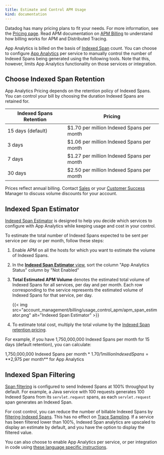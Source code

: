 ```yaml
---
title: Estimate and Control APM Usage
kind: documentation
---
```


Datadog has many pricing plans to fit your needs. For more information, see the [Pricing page][1].
Read APM documentation on [APM Billing][2] to understand how billing works for APM and Distributed Tracing.

App Analytics is billed on the basis of [Indexed Span][3] count. You can choose to configure [App Analytics][4] per service to manually control the number of Indexed Spans being generated using the following tools. Note that this, however, limits App Analytics functionality on those services or integration.

## Choose Indexed Span Retention

App Analytics Pricing depends on the retention policy of Indexed Spans. You can control your bill by choosing the duration Indexed Spans are retained for.

| Indexed Spans Retention | Pricing                                    |
|--------------------------|--------------------------------------------|
| 15 days (default)        | $1.70 per million Indexed Spans per month |
| 3 days                   | $1.06 per million Indexed Spans per month |
| 7 days                   | $1.27 per million Indexed Spans per month |
| 30 days                  | $2.50 per million Indexed Spans per month |

Prices reflect annual billing. Contact [Sales][5] or your [Customer Success][6] Manager to discuss volume discounts for your account.

## Indexed Span Estimator

[Indexed Span Estimator][7] is designed to help you decide which services to configure with App Analytics while keeping usage and cost in your control.

To estimate the total number of Indexed Spans expected to be sent per service per day or per month, follow these steps:

1. Enable APM on all the hosts for which you want to estimate the volume of Indexed Spans.
2. In the [**Indexed Span Estimator** view][7], sort the column "App Analytics Status" column by "Not Enabled"
3. **Total Estimated APM Volume** denotes the estimated total volume of Indexed Spans for all services, per day and per month. Each row corresponding to the service represents the estimated volume of Indexed Spans for that service, per day.

    {{< img src="account_management/billing/usage_control_apm/apm_span_estimator.png" alt="Indexed Span Estimator" >}}

4. To estimate total cost, multiply the total volume by the [Indexed Span retention pricing][8].

For example, if you have 1,750,000,000 Indexed Spans per month for 15 days (default retention), you can calculate:

1,750,000,000 Indexed Spans per month * $1.70 / 1 million Indexed Spans = **$2,975 per month** for App Analytics

## Indexed Span Filtering

[Span filtering][9] is configured to send Indexed Spans at 100% throughput by default. For example, a Java service with 100 requests generates 100 Indexed Spans from its `servlet.request` spans, as each `servlet.request` span generates an Indexed Span.

For cost control, you can reduce the number of billable Indexed Spans by [filtering Indexed Spans][9]. This has no effect on [Trace Sampling][10]. If a service has been filtered lower than 100%, Indexed Span analytics are upscaled to display an estimate by default, and you have the option to display the filtered value.

You can also choose to enable App Analytics per service, or per integration in code using [these language specific instructions][11].

[1]: https://www.datadoghq.com/pricing
[2]: /account_management/billing/apm_distributed_tracing/
[3]: /tracing/visualization/#apm-event
[4]: /tracing/app_analytics/
[5]: mailto:sales@datadoghq.com
[6]: mailto:success@datadoghq.com
[7]: https://app.datadoghq.com/apm/settings
[8]: /account_management/billing/usage_control_apm/#choose-analyzed-span-retention
[9]: https://app.datadoghq.com/apm/settings?env=datadoghq.com&activeTab=0
[10]: /tracing/guide/trace_sampling_and_storage/
[11]: /tracing/app_analytics/?tab=java#configure-additional-services-optional
